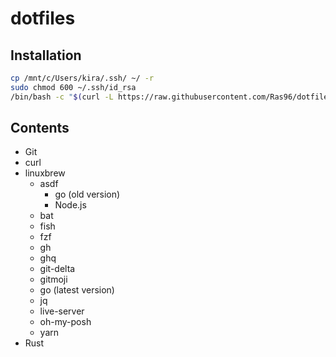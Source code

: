 # dotfiles

## Installation

```sh
cp /mnt/c/Users/kira/.ssh/ ~/ -r
sudo chmod 600 ~/.ssh/id_rsa
/bin/bash -c "$(curl -L https://raw.githubusercontent.com/Ras96/dotfiles/main/scripts/install.sh)"
```

## Contents

- Git
- curl
- linuxbrew
  - asdf
    - go (old version)
    - Node.js
  - bat
  - fish
  - fzf
  - gh
  - ghq
  - git-delta
  - gitmoji
  - go (latest version)
  - jq
  - live-server
  - oh-my-posh
  - yarn
- Rust
